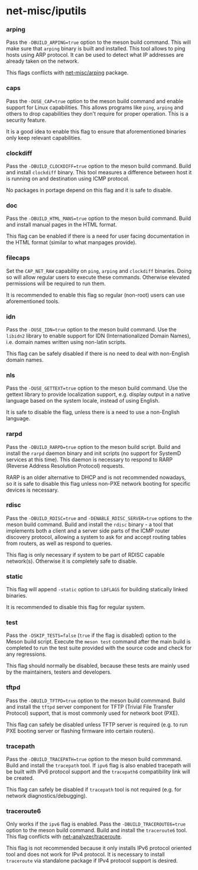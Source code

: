 # net-misc/iputils

### arping
Pass the `-DBUILD_ARPING=true` option to the meson build command. This will make sure that `arping` binary is built and installed. This tool allows to ping hosts using ARP protocol. It can be used to detect what IP addresses are already taken on the network.

This flags conflicts with [net-misc/arping](arping.md) package.

### caps
Pass the `-DUSE_CAP=true` option to the meson build command and enable support for Linux capabilities. This allows programs like `ping`, `arping` and others to drop capabilities they don't require for proper operation. This is a security feature.

It is a good idea to enable this flag to ensure that aforementioned binaries only keep relevant capabilities.

### clockdiff
Pass the `-DBUILD_CLOCKDIFF=true` option to the meson build command. Build and install `clockdiff` binary. This tool measures a difference between host it is running on and destination using ICMP protocol.

No packages in portage depend on this flag and it is safe to disable.

### doc
Pass the `-DBUILD_HTML_MANS=true` option to the meson build command. Build and install manual pages in the HTML format.

This flag can be enabled if there is a need for user facing documentation in the HTML format (similar to what manpages provide).

### filecaps
Set the `CAP_NET_RAW` capability on `ping`, `arping` and `clockdiff` binaries. Doing so will allow regular users to execute these commands. Otherwise elevated permissions will be required to run them.

It is recommended to enable this flag so regular (non-root) users can use aforementioned tools.

### idn
Pass the `-DUSE_IDN=true` option to the meson build command. Use the `libidn2` library to enable support for IDN (Internationalized Domain Names), i.e. domain names written using non-latin scripts.

This flag can be safely disabled if there is no need to deal with non-English domain names.

### nls
Pass the `-DUSE_GETTEXT=true` option to the meson build command. Use the gettext library to provide localization support, e.g. display output in a native language based on the system locale, instead of using English.

It is safe to disable the flag, unless there is a need to use a non-English language.

### rarpd
Pass the `-DBUILD_RARPD=true` option to the meson build script. Build and install the `rarpd` daemon binary and init scripts (no support for SystemD services at this time). This daemon is necessary to respond to RARP (Reverse Address Resolution Protocol) requests.

RARP is an older alternative to DHCP and is not recommended nowadays, so it is safe to disable this flag unless non-PXE network booting for specific devices is necessary.

### rdisc
Pass the `-DBUILD_RDISC=true` and `-DENABLE_RDISC_SERVER=true` options to the meson build command. Build and install the `rdisc` binary - a tool that implements both a client and a server side parts of the ICMP router discovery protocol, allowing a system to ask for and accept routing tables from routers, as well as respond to queries.

This flag is only necessary if system to be part of RDISC capable network(s). Otherwise it is completely safe to disable.

### static
This flag will append `-static` option to `LDFLAGS` for building statically linked binaries.

It is recommended to disable this flag for regular system.

### test
Pass the `-DSKIP_TESTS=false` (`true` if the flag is disabled) option to the Meson build script. Execute the `meson test` command after the main build is completed to run the test suite provided with the source code and check for any regressions.

This flag should normally be disabled, because these tests are mainly used by the maintainers, testers and developers.

### tftpd
Pass the `-DBUILD_TFTPD=true` option to the meson build commmand. Build and install the `tftpd` server component for TFTP (Trivial File Transfer Protocol) support, that is most commonly used for network boot (PXE).

This flag can safely be disabled unless TFTP server is required (e.g. to run PXE booting server or flashing firmware into certain routers).

### tracepath
Pass the `-DBUILD_TRACEPATH=true` option to the meson build commmand. Build and install the `tracepath` tool. If `ipv6` flag is also enabled tracepath will be built with IPv6 protocol support and the `tracepath6` compatibility link will be created.

This flag can safely be disabled if `tracepath` tool is not required (e.g. for network diagnostics/debugging).

### traceroute6
Only works if the `ipv6` flag is enabled. Pass the `-DBUILD_TRACEROUTE6=true` option to the meson build command. Build and install the `traceroute6` tool. This flag conflicts with [net-analyzer/traceroute](../../net-analyzer/traceroute.md).

This flag is not recommended because it only installs IPv6 protocol oriented tool and does not work for IPv4 protocol. It is necessary to install `traceroute` via standalone package if IPv4 protocol support is desired.
